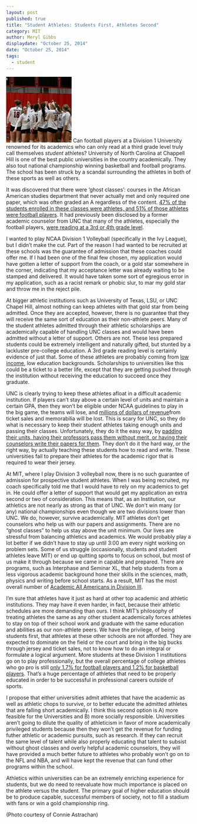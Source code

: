 ```yaml
---
layout: post
published: true
title: "Student Athletes: Students First, Athletes Second"
category: MIT
author: Meryl Gibbs
displaydate: "October 25, 2014"
date: "October 25, 2014"
tags: 
  - student
---
```


![IMG_3167-2.JPG](/assets/IMG_3167-2.JPG)
Can football players at a Division 1 University renowned for its academics who can only read at a third grade level truly call themselves _student_ athletes? University of North Carolina at Chappell Hill is one of the best public universities in the country academically. They also tout national championship winning basketball and football programs. The school has been struck by a scandal surrounding the athletes in both of these sports as well as others. 

It was discovered that there were ‘ghost classes’: courses in the African American studies department that never actually met and only required one paper, which was often graded an A regardless of the content. [47% of the students enrolled in these classes were athletes, and 51% of those athletes were football players]( http://www.bostonglobe.com/news/nation/2014/10/22/unc-academic-fraud-case-includes-more-than-students/dntcv3mb3VeAzyAqi00WQM/story.html ). It had previously been disclosed by a former academic counselor from UNC that many of the athletes, especially the football players, [were reading at a 3rd or 4th grade level](http://www.cnn.com/2014/01/07/us/ncaa-athletes-reading-scores/). 

I wanted to play NCAA Division 1 Volleyball (specifically in the Ivy League), but I didn’t make the cut. Part of the reason I had wanted to be recruited at these schools was the guarantee of admission that these coaches could offer me.  If I had been one of the final few chosen, my application would have gotten a letter of support from the coach, or a gold star somewhere in the corner, indicating that my acceptance letter was already waiting to be stamped and delivered. It would have taken some sort of egregious error in my application, such as a racist remark or phobic slur, to mar my gold star and throw me in the reject pile.

At bigger athletic institutions such as University of Texas, LSU, or UNC Chapel Hill, almost nothing can keep athletes with that gold star from being admitted. Once they are accepted, however, there is no guarantee that they will receive the same sort of education as their non-athlete peers. Many of the student athletes admitted through their athletic scholarships are academically capable of handling UNC classes and would have been admitted without a letter of support. Others are not. These less prepared students could be extremely intelligent and naturally gifted, but stunted by a lackluster pre-college education. A 3rd grade reading level is certainly evidence of just that. Some of these athletes are probably coming from [low income](http://www.ncpanow.org/research/body/The-Price-of-Poverty-in-Big-Time-College-Sport.pdf), low education backgrounds. Scholarships to universities like this could be a ticket to a better life, except that they are getting pushed through the institution without receiving the education to succeed once they graduate. 

UNC is clearly trying to keep these athletes afloat in a difficult academic institution. If players can’t stay above a certain level of units and maintain a certain GPA, then they won’t be eligible under NCAA guidelines to play in the big game, the teams will lose, and [millions of dollars of revenue](http://www.forbes.com/sites/sportsmoney/2011/03/07/duke-louisville-north-carolina-generate-the-most-college-basketball-revenue/)from ticket sales and memorabilia will be lost. This is scary for UNC, so they do what is necessary to keep their student athletes taking enough units and passing their classes. Unfortunately, they do it the easy way, by [padding their units, having their professors pass them without merit, or having their counselors write their papers for them](http://www.npr.org/2014/01/06/260265169/unc-may-have-passed-football-players-with-phantom-classes). They don’t do it the hard way, or the right way, by actually teaching these students how to read and write. These universities fail to prepare their athletes for the academic rigor that is required to wear their jersey.

At MIT, where I play Division 3 volleyball now, there is no such guarantee of admission for prospective student athletes. When I was being recruited, my coach specifically told me that I would have to rely on my academics to get in. He could offer a letter of support that would get my application an extra second or two of consideration. This means that, as an Institution, our athletics are not nearly as strong as that of UNC. We don't win many (or any) national championships even though we are two divisions lower than UNC. We do, however, survive academically. MIT athletes don’t get counselors who help us with our papers and assignments. There are no “ghost classes” to help us stay above the unit minimum. Our lives are stressful from balancing athletics and academics. We would probably play a lot better if we didn’t have to stay up until 3:00 am every night working on problem sets. Some of us struggle (occasionally, students and student athletes leave MIT) or end up quitting sports to focus on school, but most of us make it through because we came in capable and prepared.  There are programs, such as Interphase and Seminar XL, that help students from a less vigorous academic background hone their skills in the sciences, math, physics and writing before school starts. As a result, MIT has the most overall number of [Academic All Americans in Division III](http://web.mit.edu/athletics/www/department/DAPERQuickFacts09.pdf).

I’m sure that athletes have it just as hard at other top academic and athletic institutions. They may have it even harder, in fact, because their athletic schedules are more demanding than ours. I think MIT’s philosophy of treating athletes the same as any other student academically forces athletes to stay on top of their school work and graduate with the same education and abilities as our non-athlete peers. We have the privilege, of being students first, that athletes at these other schools are not afforded. They are expected to dominate on the field or the court and bring in the big bucks through jersey and ticket sales, not to know how to do an integral or formulate a logical argument. More students at these Division 1 institutions go on to play professionally, but the overall percentage of college athletes who go pro is still [only 1.7% for football players and 1.2% for basketball players](http://www.businessinsider.com/odds-college-athletes-become-professionals-2012-2?op=1). That’s a huge percentage of athletes that need to be properly educated in order to be successful in professional careers outside of sports.

I propose that either universities admit athletes that have the academic as well as athletic chops to survive, or to better educate the admitted athletes that are falling short academically. I think this second option is A) more feasible for the Universities and B) more socially responsible. Universities aren’t going to dilute the quality of athleticism in favor of more academically privileged students because then they won’t get the revenue for funding futher athletic or academic pursuits, such as research. If they can recruit the same level of talent while also properly educating that talent to subsist without ghost classes and overly helpful academic counselors, they will have provided a much better future to athletes who probably won’t go on to the NFL and NBA, and will have kept the revenue that can fund other programs within the school.

Athletics within universities can be an extremely enriching experience for students, but we do need to reevaluate how much importance is placed on the athlete versus the student. The primary goal of higher education should be to produce capable, successful members of society, not to fill a stadium with fans or win a gold championship ring.

(Photo courtesy of Connie Astrachan)